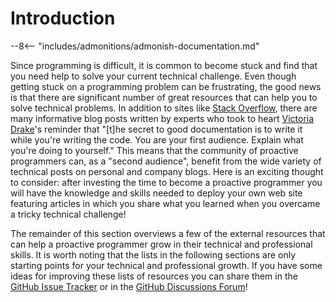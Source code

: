 # Introduction

[//]: # (Quote about the benefits of documentation)

--8<-- "includes/admonitions/admonish-documentation.md"

[//]: # (Transition to the next section about the need for community)

Since programming is difficult, it is common to become stuck and find that you
need help to solve your current technical challenge. Even though getting stuck
on a programming problem can be frustrating, the good news is that there are
significant number of great resources that can help you to solve technical
problems. In addition to sites like [Stack
Overflow](https://stackoverflow.com/), there are many informative blog posts
written by experts who took to heart [Victoria Drake](https://victoria.dev/)'s
reminder that "[t]he secret to good documentation is to write it while you're
writing the code. You are your first audience. Explain what you're doing to
yourself." This means that the community of proactive programmers can, as a
"second audience", benefit from the wide variety of technical posts on personal
and company blogs. Here is an exciting thought to consider: after investing the
time to become a proactive programmer you will have the knowledge and skills
needed to deploy your own web site featuring articles in which you share what
you learned when you overcame a tricky technical challenge!

The remainder of this section overviews a few of the external resources that can
help a proactive programmer grow in their technical and professional skills. It
is worth noting that the lists in the following sections are only starting
points for your technical and professional growth. If you have some ideas for
improving these lists of resources you can share them in the [GitHub Issue
Tracker](https://github.com/ProactiveProgrammers/www.proactiveprogrammers.com/issues)
or in the [GitHub Discussions
Forum](https://github.com/ProactiveProgrammers/www.proactiveprogrammers.com/discussions)!
